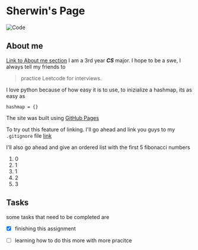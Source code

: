 # **Sherwin's Page**

![Code](../../../Downloads/photo-1542831371-29b0f74f9713.jpeg)
## About me
[Link to About me section](#about-me)
 I am a 3rd year **_CS_** major. I hope to be a swe, I always tell my friends to 
 > practice Leetcode for interviews. 

 I love python because of how easy it is to use, to inizialize a hashmap, its as easy as 
 ```
 hashmap = {}
 ```

 The site was built using [GitHub Pages](https://pages.github.com/)

 To try out this feature of linking. I'll go ahead and link you guys to my `.gitignore` file [link](/.gitignore)


I'll also go ahead and give an ordered list with the first 5 fibonacci numbers
1. 0
2. 1
3. 1
4. 2
5. 3
   
## Tasks

some tasks that need to be completed are 
- [X] finishing this assignment
- [ ] learning how to do this more with more pracitce
 

